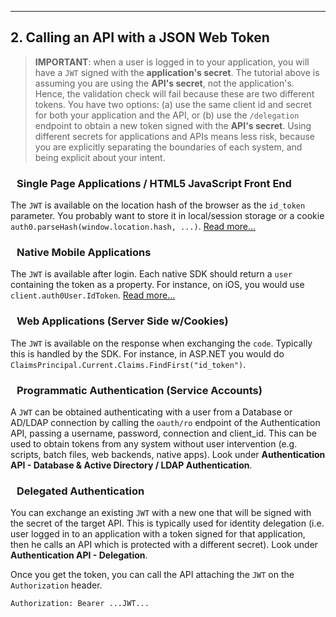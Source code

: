---

## 2. Calling an API with a JSON Web Token

> **IMPORTANT**: when a user is logged in to your application, you will have a `JWT` signed with the **application's secret**. The tutorial above is assuming you are using the **API's secret**, not the application's. Hence, the validation check will fail because these are two different tokens. 
You have two options: (a) use the same client id and secret for both your application and the API, or (b) use the `/delegation` endpoint to obtain a new token signed with the **API's secret**. Using different secrets for applications and APIs means less risk, because you are explicitly separating the boundaries of each system, and being explicit about your intent.

### <i class="icon icon-html5" style="margin-right: 10px;font-size: 25px;"></i> Single Page Applications / HTML5 JavaScript Front End

The `JWT` is available on the location hash of the browser as the `id_token` parameter. You probably want to store it in local/session storage or a cookie `auth0.parseHash(window.location.hash, ...)`. <a href="singlepageapp-tutorial" target="_new">Read more...</a>

### <i class="icon icon-mobile-phone" style="margin-right: 10px;font-size: 30px;"></i> Native Mobile Applications

The `JWT` is available after login. Each native SDK should return a `user` containing the token as a property. For instance, on iOS, you would use `client.auth0User.IdToken`. <a href="nativeapps" target="_new">Read more...</a>

### <i class="icon icon-laptop" style="margin-right: 10px;font-size: 20px;"></i> Web Applications (Server Side w/Cookies)

The `JWT` is available on the response when exchanging the `code`. Typically this is handled by the SDK. For instance, in ASP.NET you would do `ClaimsPrincipal.Current.Claims.FindFirst("id_token")`.

### <i class="icon icon-key" style="margin-right: 10px;font-size: 20px;"></i> Programmatic Authentication (Service Accounts)

A `JWT` can be obtained authenticating with a user from a Database or AD/LDAP connection by calling the `oauth/ro` endpoint of the Authentication API, passing a username, password, connection and client_id. This can be used to obtain tokens from any system without user intervention (e.g. scripts, batch files, web backends, native apps). Look under **Authentication API - Database & Active Directory / LDAP Authentication**.

### <i class="icon icon-refresh" style="margin-right: 10px;font-size: 20px;"></i> Delegated Authentication

You can exchange an existing `JWT` with a new one that will be signed with the secret of the target API. This is typically used for identity delegation (i.e. user logged in to an application with a token signed for that application, then he calls an API which is protected with a different secret). Look under **Authentication API - Delegation**.

Once you get the token, you can call the API attaching the `JWT` on the `Authorization` header.

    Authorization: Bearer ...JWT...
